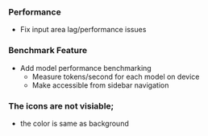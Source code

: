 ### Performance
- Fix input area lag/performance issues

### Benchmark Feature
- Add model performance benchmarking
  - Measure tokens/second for each model on device
  - Make accessible from sidebar navigation

### The icons are not visiable;
- the color is same as background